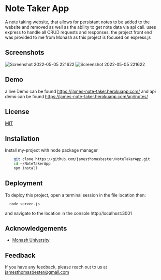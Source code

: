 
# Note Taker App

A note taking website, that allows for persistant notes to be added to the website and removed as well as the ability to get note data via api call.
uses express to handle all CRUD requests and responses.
the project front end was provided to me from Monash as this project is focused on express.js


## Screenshots

![Screenshot 2022-05-05 221622](https://user-images.githubusercontent.com/46641259/166921363-9f35784c-ce55-46c4-a1aa-4b8e29634a89.png)
![Screenshot 2022-05-05 221622](https://user-images.githubusercontent.com/46641259/166921363-9f35784c-ce55-46c4-a1aa-4b8e29634a89.png)


## Demo

a live Demo can be found https://james-note-taker.herokuapp.com/
and api demo can be found https://james-note-taker.herokuapp.com/api/notes/



## License

[MIT](https://choosealicense.com/licenses/mit/)


## Installation

Install my-project with node package manager

```bash
    git clone https://github.com/jamesthomasbester/NoteTakerApp.git
    cd ~/NoteTakerApp
    npm install
```
    
## Deployment

To deploy this project, open a terminal session in the file location then:

```bash
  node server.js
```
and navigate to the location in the console http://localhost:3001



## Acknowledgements

 - [Monash University](https://www.monash.edu/)
 



## Feedback

If you have any feedback, please reach out to us at jamesthomasbester@gmail.com

